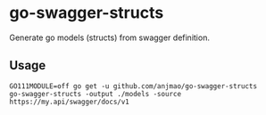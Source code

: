 # go-swagger-structs
Generate go models (structs) from swagger definition.

## Usage

```
GO111MODULE=off go get -u github.com/anjmao/go-swagger-structs
go-swagger-structs -output ./models -source https://my.api/swagger/docs/v1
```


